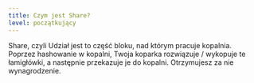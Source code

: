 ```yaml
---
title: Czym jest Share?
level: początkujący
---
```


Share, czyli Udział jest to część bloku, nad którym pracuje kopalnia. Poprzez hashowanie w kopalni, Twoja koparka rozwiązuje / wykopuje te łamigłówki, a następnie przekazuje je do kopalni. Otrzymujesz za nie wynagrodzenie.
